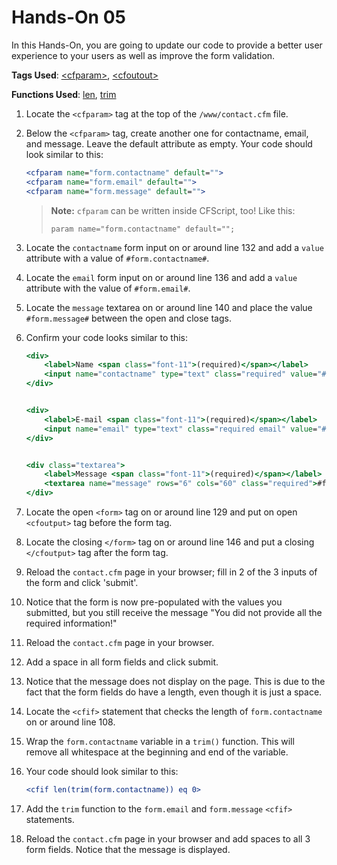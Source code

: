 # Hands-On 05

In this Hands-On, you are going to update our code to provide a better user experience to your users as well as improve the form validation.

**Tags Used**: [\<cfparam>](https://helpx.adobe.com/coldfusion/cfml-reference/coldfusion-tags/tags-p-q/cfparam.html), [\<cfoutout>](https://helpx.adobe.com/coldfusion/cfml-reference/coldfusion-tags/tags-m-o/cfoutput.html)

**Functions Used**: [len](https://helpx.adobe.com/coldfusion/cfml-reference/coldfusion-functions/functions-l/len.html), [trim](https://helpx.adobe.com/coldfusion/cfml-reference/coldfusion-functions/functions-t-z/trim.html)

1. Locate the `<cfparam>` tag at the top of the `/www/contact.cfm` file.
1. Below the `<cfparam>` tag, create another one for contactname, email, and message. Leave the default attribute as empty. Your code should look similar to this:

    ```cfml
    <cfparam name="form.contactname" default="">
    <cfparam name="form.email" default="">
    <cfparam name="form.message" default="">
    ```
   > **Note:** ``cfparam`` can be written inside CFScript, too! Like this:
   > 
   > ```
   > param name="form.contactname" default="";
   > ```  

1. Locate the `contactname` form input on or around line 132 and add a `value` attribute with a value of `#form.contactname#`.
1. Locate the `email` form input on or around line 136 and add a `value` attribute with the value of `#form.email#`.
1. Locate the `message` textarea on or around line 140 and place the value `#form.message#` between the open and close tags.
1. Confirm your code looks similar to this:

    ```cfml
    <div>
        <label>Name <span class="font-11">(required)</span></label>
        <input name="contactname" type="text" class="required" value="#form.contactname#"/>
    </div>


    <div>
        <label>E-mail <span class="font-11">(required)</span></label>
        <input name="email" type="text" class="required email" value="#form.email#"/>
    </div>


    <div class="textarea">
        <label>Message <span class="font-11">(required)</span></label>
        <textarea name="message" rows="6" cols="60" class="required">#form.message#</textarea>
    </div>
    ```

1. Locate the open `<form>` tag on or around line 129 and put on open `<cfoutput>` tag before the form tag.
1. Locate the closing `</form>` tag on or around line 146 and put a closing `</cfoutput>` tag after the form tag.
1. Reload the `contact.cfm` page in your browser; fill in 2 of the 3 inputs of the form and click 'submit'.
1. Notice that the form is now pre-populated with the values you submitted, but you still receive the message "You did not provide all the required information!"
1. Reload the `contact.cfm` page in your browser.
1. Add a space in all form fields and click submit.
1. Notice that the message does not display on the page. This is due to the fact that the form fields do have a length, even though it is just a space.
1. Locate the `<cfif>` statement that checks the length of `form.contactname` on or around line 108.
1. Wrap the `form.contactname` variable in a `trim()` function. This will remove all whitespace at the beginning and end of the variable.
1. Your code should look similar to this:

    ```cfml
    <cfif len(trim(form.contactname)) eq 0>
    ```

1. Add the `trim` function to the `form.email` and `form.message` `<cfif>` statements.
1. Reload the `contact.cfm` page in your browser and add spaces to all 3 form fields. Notice that the message is displayed.
